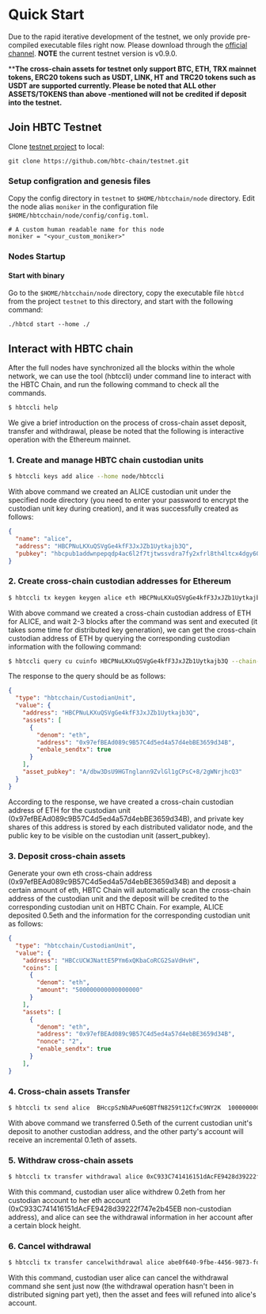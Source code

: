 # Quick Start

Due to the rapid iterative development of the testnet, we only provide pre-compiled executable files right now. Please download through the [official channel](https://github.com/hbtc-chain/testnet). **NOTE** the current testnet version is v0.9.0.

****The cross-chain assets for testnet only support BTC, ETH, TRX mainnet tokens, ERC20 tokens such as USDT, LINK, HT and TRC20 tokens such as USDT are supported currently. Please be noted that ALL other ASSETS/TOKENS than above -mentioned will not be credited if deposit into the testnet.**

## Join HBTC Testnet
Clone [testnet project](https://github.com/hbtc-chain/testnet.git) to local:

```
git clone https://github.com/hbtc-chain/testnet.git
```

### Setup configration and genesis files
Copy the config directory in `testnet`  to `$HOME/hbtcchain/node` directory. Edit the node alias `moniker` in the configuration file `$HOME/hbtcchain/node/config/config.toml`. 

```
# A custom human readable name for this node
moniker = "<your_custom_moniker>"
```

### Nodes Startup
#### Start with binary

Go to the `$HOME/hbtcchain/node` directory, copy the executable file `hbtcd` from the project `testnet` to this directory, and start with the following command:

```
./hbtcd start --home ./
```

## Interact with HBTC chain

After the full nodes have synchronized all the blocks within the whole network, we can use the tool (hbtccli) under command line to interact with the HBTC Chain, and run the following command to check all the commands.

```bash
$ hbtccli help
```

We give a brief introduction on the process of cross-chain asset deposit, transfer and withdrawal, please be noted that the following is interactive operation with the Ethereum mainnet.

### 1.  Create and manage HBTC chain custodian units
```bash
$ hbtccli keys add alice --home node/hbtccli
```
With above command we created an ALICE custodian unit under the specified node directory (you need to enter your password to encrypt the custodian unit key during creation), and it was successfully created as follows:
```json
{
  "name": "alice",
  "address": "HBCPNuLKXuQSVgGe4kfF3JxJZb1Uytkajb3Q",
  "pubkey": "hbcpub1addwnpepqdp4ac6l2f7tjtwssvdra7fy2xfrl8th4ltcx4dgy60z2a7ffx5lcu2ja8v",
}
```

### 2. Create cross-chain custodian addresses for Ethereum
```bash
$ hbtccli tx keygen keygen alice eth HBCPNuLKXuQSVgGe4kfF3JxJZb1Uytkajb3Q  --chain-id hbtc-testnet --home node/hbtccli
```
With above command we created a cross-chain custodian address of ETH for ALICE, and wait 2-3 blocks after the command was sent and executed (it takes some time for distributed key generation), we can get the cross-chain custodian address of ETH by querying the corresponding custodian information with the following command:
```bash
$ hbtccli query cu cuinfo HBCPNuLKXuQSVgGe4kfF3JxJZb1Uytkajb3Q --chain-id hbtc-testnet --home node/hbtccli
```
The response to the query should be as follows:
```json
{
  "type": "hbtcchain/CustodianUnit",
  "value": {
    "address": "HBCPNuLKXuQSVgGe4kfF3JxJZb1Uytkajb3Q",
    "assets": [
      {
        "denom": "eth",
        "address": "0x97efBEAd089c9B57C4d5ed4a57d4ebBE3659d34B",
        "enbale_sendtx": true
      }
    ],
    "asset_pubkey": "A/dbw3DsU9HGTnglann9ZvlGl1gCPsC+8/2gWNrjhcQ3"
  }
}
```
According to the response, we have created a cross-chain custodian address of ETH for the custodian unit (0x97efBEAd089c9B57C4d5ed4a57d4ebBE3659d34B), and private key shares of this address is stored by each distributed validator node, and the public key to be visible on the custodian unit (assert_pubkey).

### 3. Deposit cross-chain assets
Generate your own eth cross-chain address (0x97efBEAd089c9B57C4d5ed4a57d4ebBE3659d34B) and deposit a certain amount of eth, HBTC Chain will automatically scan the cross-chain address of the custodian unit and the deposit will be credited to the corresponding custodian unit on HBTC Chain. For example, ALICE deposited 0.5eth and the information for the corresponding custodian unit as follows:
```json
{
  "type": "hbtcchain/CustodianUnit",
  "value": {
    "address": "HBCcUCWJNattE5PYm6xQKbaCoRCG2SaVdHvH",
    "coins": [
      {
        "denom": "eth",
        "amount": "500000000000000000"
      }
    ],
    "assets": [
      {
        "denom": "eth",
        "address": "0x97efBEAd089c9B57C4d5ed4a57d4ebBE3659d34B",
        "nonce": "2",
        "enable_sendtx": true
      }
    ],
}
```

### 4. Cross-chain assets Transfer
```bash
$ hbtccli tx send alice  BHccpSzNbAPue6QBTfN8259t12CfxC9NY2K  100000000000000000eth --chain-id hbtccli-testnet --home node/hbtccli
```
With above command we transferred 0.5eth of the current custodian unit's deposit to another custodian address, and the other party's account will receive an incremental 0.1eth of assets.

### 5. Withdraw cross-chain assets
```bash
$ hbtccli tx transfer withdrawal alice 0xC933C741416151dAcFE9428d39222f747e2b45EB 200000000000000000eth 21000000000000000 --chain-id hbtc-testnet --home node/hbtccli
```
With this command, custodian  user alice withdrew 0.2eth from her custodian account to her eth account (0xC933C741416151dAcFE9428d39222f747e2b45EB non-custodian address), and alice can see the withdrawal information in her account after a certain block height.

### 6. Cancel withdrawal
```bash
$ hbtccli tx transfer cancelwithdrawal alice abe0f640-9fbe-4456-9873-fd402b90b044 --chain-id hbtc-testnet --home node/hbtccli
```
With this command, custodian user alice can cancel the withdrawal command she sent just now (the withdrawal operation hasn't been in distributed signing part yet), then the asset and fees will refuned into alice's account.

